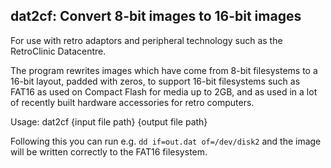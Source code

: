 dat2cf: Convert 8-bit images to 16-bit images
---------------------------------------------

For use with retro adaptors and peripheral technology such as the RetroClinic Datacentre.

The program rewrites images which have come from 8-bit filesystems to a 16-bit layout, padded with zeros, to support 16-bit filesystems such as FAT16 as used on Compact Flash for media up to 2GB, and as used in a lot of recently built hardware accessories for retro computers.

Usage: dat2cf {input file path} {output file path}

Following this you can run e.g. `dd if=out.dat of=/dev/disk2` and the image will be written correctly to the FAT16 filesystem.
